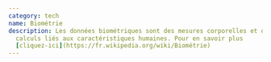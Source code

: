 ```yaml
---
category: tech
name: Biométrie
description: Les données biométriques sont des mesures corporelles et des
  calculs liés aux caractéristiques humaines. Pour en savoir plus
  [cliquez-ici](https://fr.wikipedia.org/wiki/Biométrie)
---
```


